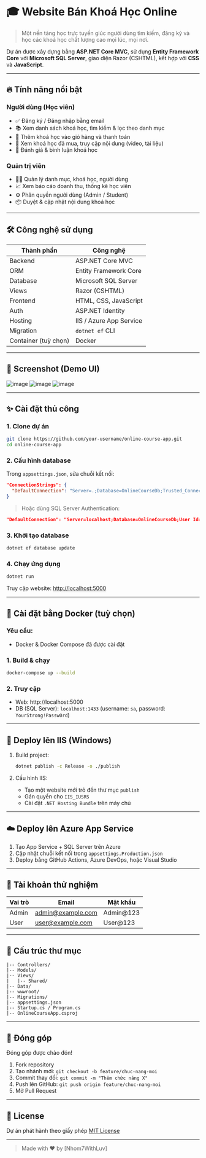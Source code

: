 # 🎓 Website Bán Khoá Học Online

> Một nền tảng học trực tuyến giúc người dùng tìm kiếm, đăng ký và học các khoá học chất lượng cao mọi lúc, mọi nơi.

Dự án được xây dựng bằng **ASP.NET Core MVC**, sử dụng **Entity Framework Core** với **Microsoft SQL Server**, giao diện Razor (CSHTML), kết hợp với **CSS** và **JavaScript**.

---

## 🔥 Tính năng nổi bật

### Người dùng (Học viên)
- ✅ Đăng ký / Đăng nhập bằng email
- 📚 Xem danh sách khoá học, tìm kiếm & lọc theo danh mục
- 🛒 Thêm khoá học vào giỏ hàng và thanh toán
- 📂 Xem khoá học đã mua, truy cập nội dung (video, tài liệu)
- 📝 Đánh giá & bình luận khoá học

### Quản trị viên
- 🧑‍💻 Quản lý danh mục, khoá học, người dùng
- 📈 Xem báo cáo doanh thu, thống kê học viên
- ⚙️ Phân quyền người dùng (Admin / Student)
- 📦 Duyệt & cập nhật nội dung khoá học

---

## 🛠️ Công nghệ sử dụng

| Thành phần | Công nghệ |
|------------|-----------|
| Backend    | ASP.NET Core MVC |
| ORM        | Entity Framework Core |
| Database   | Microsoft SQL Server |
| Views      | Razor (CSHTML) |
| Frontend   | HTML, CSS, JavaScript |
| Auth       | ASP.NET Identity |
| Hosting    | IIS / Azure App Service |
| Migration  | `dotnet ef` CLI |
| Container (tuỳ chọn) | Docker |

---

## 📸 Screenshot (Demo UI)
![image](https://github.com/user-attachments/assets/10ed2210-4fe3-4208-8f14-3b9a65d85df0)
![image](https://github.com/user-attachments/assets/b27d19ff-d1c8-4125-8d8d-1f2f71167082)
![image](https://github.com/user-attachments/assets/5c67d1cf-b518-483d-8283-7629c6aabe9e)

---

## ✨ Cài đặt thủ công

### 1. Clone dự án
```bash
git clone https://github.com/your-username/online-course-app.git
cd online-course-app
```

### 2. Cấu hình database
Trong `appsettings.json`, sửa chuỗi kết nối:

```json
"ConnectionStrings": {
  "DefaultConnection": "Server=.;Database=OnlineCourseDb;Trusted_Connection=True;"
}
```

> Hoặc dùng SQL Server Authentication:
```json
"DefaultConnection": "Server=localhost;Database=OnlineCourseDb;User Id=sa;Password=YourPassword123;"
```

### 3. Khởi tạo database
```bash
dotnet ef database update
```

### 4. Chạy ứng dụng
```bash
dotnet run
```

Truy cập website: [http://localhost:5000](http://localhost:5000)

---

## 🐳 Cài đặt bằng Docker (tuỳ chọn)

### Yêu cầu:
- Docker & Docker Compose đã được cài đặt

### 1. Build & chạy
```bash
docker-compose up --build
```

### 2. Truy cập
- Web: http://localhost:5000  
- DB (SQL Server): `localhost:1433` (username: `sa`, password: `YourStrong!Passw0rd`)

---

## 📡 Deploy lên IIS (Windows)

1. Build project:  
   ```bash
   dotnet publish -c Release -o ./publish
   ```

2. Cấu hình IIS:
   - Tạo một website mới trỏ đến thư mục `publish`
   - Gán quyền cho `IIS_IUSRS`
   - Cài đặt `.NET Hosting Bundle` trên máy chủ

---

## ☁️ Deploy lên Azure App Service

1. Tạo App Service + SQL Server trên Azure
2. Cập nhật chuỗi kết nối trong `appsettings.Production.json`
3. Deploy bằng GitHub Actions, Azure DevOps, hoặc Visual Studio

---

## 🥪 Tài khoản thử nghiệm

| Vai trò | Email | Mật khẩu |
|--------|-------|----------|
| Admin  | admin@example.com | Admin@123 |
| User   | user@example.com  | User@123  |

---

## 📁 Cấu trúc thư mục

```
|-- Controllers/
|-- Models/
|-- Views/
|   |-- Shared/
|-- Data/
|-- wwwroot/
|-- Migrations/
|-- appsettings.json
|-- Startup.cs / Program.cs
|-- OnlineCourseApp.csproj
```

---

## 🤝 Đóng góp

Đóng góp được chào đón!

1. Fork repository
2. Tạo nhánh mới: `git checkout -b feature/chuc-nang-moi`
3. Commit thay đổi: `git commit -m "Thêm chức năng X"`
4. Push lên GitHub: `git push origin feature/chuc-nang-moi`
5. Mở Pull Request

---

## 📜 License

Dự án phát hành theo giấy phép [MIT License](LICENSE)

---

> Made with ❤️ by [Nhom7WithLuv]

